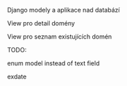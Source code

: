 Django modely a aplikace nad databází

View pro detail domény

View pro seznam existujících domén

TODO: 

enum model instead of text field

exdate
